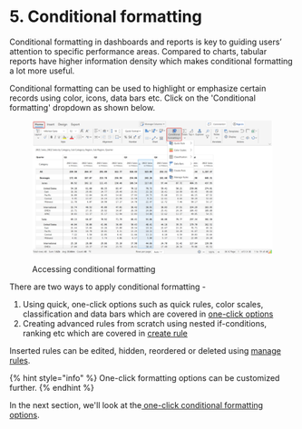 # 5. Conditional formatting

Conditional formatting in dashboards and reports is key to guiding users’ attention to specific performance areas. Compared to charts, tabular reports have higher information density which makes conditional formatting a lot more useful.

Conditional formatting can be used to highlight or emphasize certain records using color, icons, data bars etc. Click on the 'Conditional formatting' dropdown as shown below.

<figure><img src="../.gitbook/assets/5.1.1 Toolbar.png" alt=""><figcaption><p>Accessing conditional formatting</p></figcaption></figure>

There are two ways to apply conditional formatting -

1. Using quick, one-click options such as quick rules, color scales, classification and data bars which are covered in [one-click options](5.-conditional-formatting/one-click-options.md)&#x20;
2. Creating advanced rules from scratch using nested if-conditions, ranking etc which are covered in [create rule](5.-conditional-formatting/create-rule/)

Inserted rules can be edited, hidden, reordered or deleted using [manage rules](5.-conditional-formatting/manage-rules.md).

{% hint style="info" %}
One-click formatting options can be customized further.
{% endhint %}

In the next section, we'll look at the[ one-click conditional formatting options](5.-conditional-formatting/one-click-options.md).

